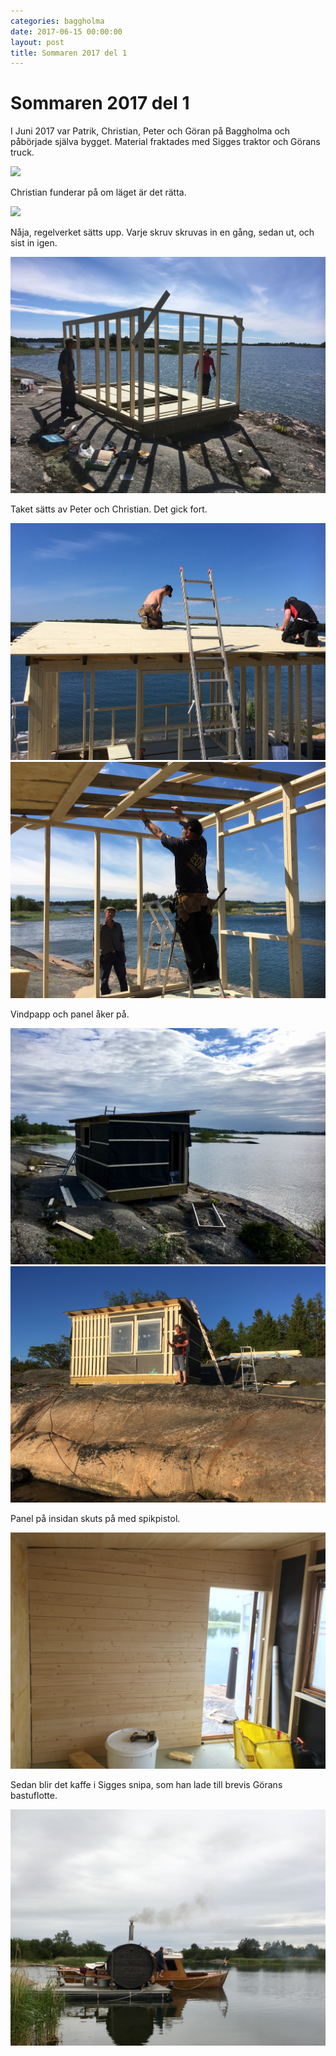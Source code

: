 ```yaml
---
categories: baggholma
date: 2017-06-15 00:00:00
layout: post
title: Sommaren 2017 del 1
---
```


# Sommaren 2017 del 1


I Juni 2017 var Patrik, Christian, Peter och Göran på Baggholma och påbörjade själva bygget. Material fraktades med Sigges traktor och Görans truck.

![](/assets/164601625971_0.jpg)

Christian funderar på om läget är det rätta.

![](/assets/164601625971_1.jpg)

Nåja, regelverket sätts upp. Varje skruv skruvas in en gång, sedan ut, och sist in igen. 

![](/assets/164601625971_2.jpg)

Taket sätts av Peter och Christian. Det gick fort.

![](/assets/164601625971_3.jpg)
![](/assets/164601625971_4.jpg)

Vindpapp och panel åker på.

![](/assets/164601625971_5.jpg)
![](/assets/164601625971_6.jpg)

Panel på insidan skuts på med spikpistol.

![](/assets/164601625971_7.jpg)

Sedan blir det kaffe i Sigges snipa, som han lade till brevis Görans bastuflotte.

![](/assets/164601625971_8.jpg)